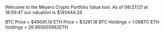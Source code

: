 Welcome to the Meyers Crypto Portfolio Value tool. 
As of 08/27/21 at 18:59:47 our valuation is $140444.24 

BTC Price = $49041.14
 ETH Price = $3281.18
BTC Holdings = 1.06BTC
 ETH holdings = 26.960005962ETH 
